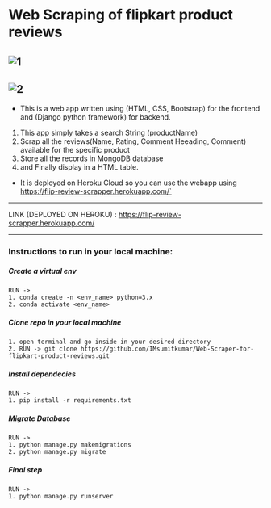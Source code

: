 # Web Scraping of flipkart product reviews

![1](https://github.com/IMsumitkumar/Web-Scraper-for-flipkart-product-reviews/blob/main/static/project_image_live/flipscrapper2.png)
---
![2](https://github.com/IMsumitkumar/Web-Scraper-for-flipkart-product-reviews/blob/main/static/project_image_live/flipscrapper3.png)
---

- This is a web app written using (HTML, CSS, Bootstrap) for the frontend and (Django python framework) for backend.

1. This app simply takes a search String (productName) 
2. Scrap all the reviews(Name, Rating, Comment Heeading, Comment) available for the specific product 
3. Store all the records in MongoDB database 
4. and Finally display in a HTML table.

- It is deployed on Heroku Cloud so you can use the webapp using https://flip-review-scrapper.herokuapp.com/`
---
LINK (DEPLOYED ON HEROKU) : https://flip-review-scrapper.herokuapp.com/

---
### Instructions to run in your local machine:

##### Create a virtual env
    
    RUN ->
    1. conda create -n <env_name> python=3.x
    2. conda activate <env_name>
    

##### Clone repo in your local machine
    
    1. open terminal and go inside in your desired directory
    2. RUN -> git clone https://github.com/IMsumitkumar/Web-Scraper-for-flipkart-product-reviews.git
    

##### Install dependecies
    
    RUN ->
    1. pip install -r requirements.txt
    

##### Migrate Database
     
    RUN ->
    1. python manage.py makemigrations
    2. python manage.py migrate
    

##### Final step
    
    RUN ->
    1. python manage.py runserver
    
